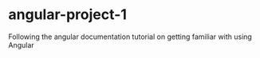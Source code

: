 # angular-project-1
Following the angular documentation tutorial on getting familiar with using Angular
